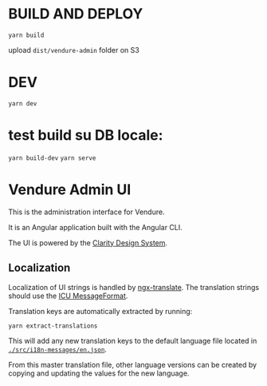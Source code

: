 # BUILD AND DEPLOY

`yarn build`

upload `dist/vendure-admin` folder on S3

# DEV
`yarn dev`

# test build su DB locale:
`yarn build-dev`
`yarn serve`

# Vendure Admin UI

This is the administration interface for Vendure.

It is an Angular application built with the Angular CLI.

The UI is powered by the [Clarity Design System](https://vmware.github.io/clarity/).

## Localization

Localization of UI strings is handled by [ngx-translate](http://www.ngx-translate.com/). The translation strings should use the [ICU MessageFormat](http://userguide.icu-project.org/formatparse/messages).

Translation keys are automatically extracted by running:
```
yarn extract-translations
```
This will add any new translation keys to the default language file located in [`./src/i18n-messages/en.json`](./src/i18n-messages/en.json).

From this master translation file, other language versions can be created by copying and updating the values for the new language.
